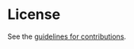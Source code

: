 # License

See the
[guidelines for contributions](https://github.com/jsrac/draft-todo-mutual_data_agreement-protocol/blob/main/CONTRIBUTING.md).
